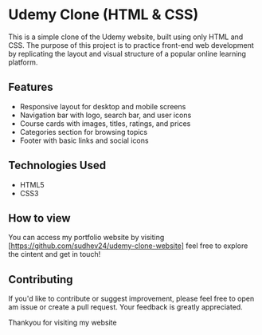 # Udemy Clone (HTML & CSS)

This is a simple clone of the Udemy website, built using only HTML and CSS. The purpose of this project is to practice front-end web development by replicating the layout and visual structure of a popular online learning platform.

## Features

- Responsive layout for desktop and mobile screens
- Navigation bar with logo, search bar, and user icons
- Course cards with images, titles, ratings, and prices
- Categories section for browsing topics
- Footer with basic links and social icons

## Technologies Used

- HTML5
- CSS3 
## How to view

You can access my portfolio website by visiting [https://github.com/sudhev24/udemy-clone-website] feel free to explore the cintent and get in touch!

## Contributing

If you'd like to contribute or suggest improvement, please feel free to open am issue or create a pull request. Your feedback is greatly appreciated.

Thankyou for visiting my website
